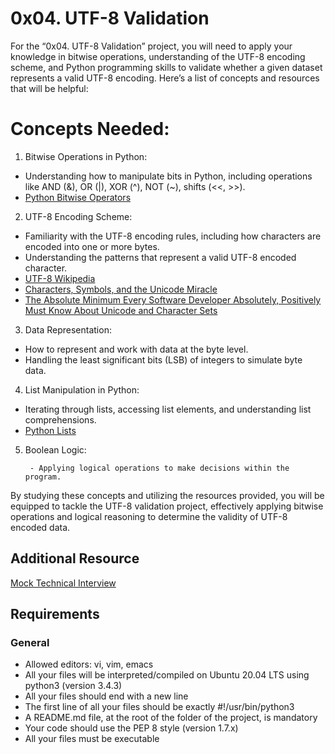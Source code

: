 # 0x04. UTF-8 Validation

For the “0x04. UTF-8 Validation” project, you will need to apply your knowledge in bitwise operations, understanding of the UTF-8 encoding scheme, and Python programming skills to validate whether a given dataset represents a valid UTF-8 encoding. Here’s a list of concepts and resources that will be helpful:

# Concepts Needed:
1. Bitwise Operations in Python:

- Understanding how to manipulate bits in Python, including operations like AND (&), OR (|), XOR (^), NOT (~), shifts (<<, >>).
- [Python Bitwise Operators](https://intranet.alxswe.com/rltoken/BslyYNZlXdyxW3_b0WNOcg)

2. UTF-8 Encoding Scheme:

- Familiarity with the UTF-8 encoding rules, including how characters are encoded into one or more bytes.
- Understanding the patterns that represent a valid UTF-8 encoded character.
- [UTF-8 Wikipedia](https://intranet.alxswe.com/rltoken/oqFi6P1hNvp9aSuNv---IQ)
- [Characters, Symbols, and the Unicode Miracle](https://intranet.alxswe.com/rltoken/d--jVK8sBSlhkosu7pFzdw)
- [The Absolute Minimum Every Software Developer Absolutely, Positively Must Know About Unicode and Character Sets](https://www.joelonsoftware.com/2003/10/08/the-absolute-minimum-every-software-developer-absolutely-positively-must-know-about-unicode-and-character-sets-no-excuses/)

3. Data Representation:

- How to represent and work with data at the byte level.
- Handling the least significant bits (LSB) of integers to simulate byte data.

4. List Manipulation in Python:

- Iterating through lists, accessing list elements, and understanding list comprehensions.
- [Python Lists](https://intranet.alxswe.com/rltoken/X1lZqipeyegt8pbQ9aXSFQ)

5. Boolean Logic:

        - Applying logical operations to make decisions within the program.

By studying these concepts and utilizing the resources provided, you will be equipped to tackle the UTF-8 validation project, effectively applying bitwise operations and logical reasoning to determine the validity of UTF-8 encoded data.

## Additional Resource
[Mock Technical Interview](https://intranet.alxswe.com/rltoken/X1lZqipeyegt8pbQ9aXSFQ)

## Requirements
### General
- Allowed editors: vi, vim, emacs
- All your files will be interpreted/compiled on Ubuntu 20.04 LTS using python3 (version 3.4.3)
- All your files should end with a new line
- The first line of all your files should be exactly #!/usr/bin/python3
- A README.md file, at the root of the folder of the project, is mandatory
- Your code should use the PEP 8 style (version 1.7.x)
- All your files must be executable
